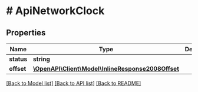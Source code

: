 # # ApiNetworkClock

## Properties

Name | Type | Description | Notes
------------ | ------------- | ------------- | -------------
**status** | **string** |  | 
**offset** | [**\OpenAPI\Client\Model\InlineResponse2008Offset**](InlineResponse2008Offset.md) |  | [optional] 

[[Back to Model list]](../../README.md#documentation-for-models) [[Back to API list]](../../README.md#documentation-for-api-endpoints) [[Back to README]](../../README.md)


